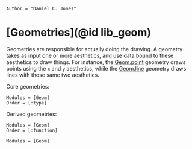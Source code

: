 ```@meta
Author = "Daniel C. Jones"
```

# [Geometries](@id lib_geom)

Geometries are responsible for actually doing the drawing. A geometry takes
as input one or more aesthetics, and use data bound to these aesthetics to
draw things. For instance, the [Geom.point](@ref) geometry draws points using
the `x` and `y` aesthetics, while the [Geom.line](@ref) geometry draws lines
with those same two aesthetics.

Core geometries:

```@index
Modules = [Geom]
Order = [:type]
```

Derived geometries:

```@index
Modules = [Geom]
Order = [:function]
```

```@autodocs
Modules = [Geom]
```
